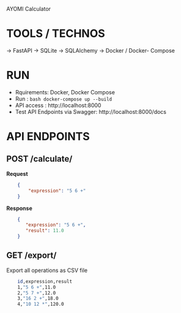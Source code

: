 AYOMI Calculator

# TOOLS / TECHNOS

-> FastAPI
-> SQLite
-> SQLAlchemy
-> Docker / Docker- Compose

# RUN 

- Rquirements: Docker, Docker Compose
- Run : ```bash docker-compose up --build```
- API access : http://localhost:8000
- Test API Endpoints via Swagger: http://localhost:8000/docs

# API ENDPOINTS

## POST /calculate/

**Request**

```json
    {
        "expression": "5 6 +"
    }
```

**Response**

```json
    {
       "expression": "5 6 +",
       "result": 11.0
    }
```
## GET /export/ 

Export all operations as CSV file

```bash
    id,expression,result
    1,"5 6 +",11.0
    2,"5 7 +",12.0
    3,"16 2 +",18.0
    4,"10 12 *",120.0 
```




